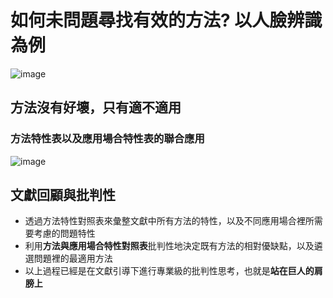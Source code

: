 # 如何未問題尋找有效的方法? 以人臉辨識為例
![image](https://user-images.githubusercontent.com/62127656/156891693-6eb8b5be-6850-47fd-b67e-00af14227dc9.png)
## 方法沒有好壞，只有適不適用
### 方法特性表以及應用場合特性表的聯合應用
![image](https://user-images.githubusercontent.com/62127656/156891819-7cae9acc-e41d-43e8-9206-d6cbacf21b0d.png)
## 文獻回顧與批判性
* 透過方法特性對照表來彙整文獻中所有方法的特性，以及不同應用場合裡所需要考慮的問題特性
* 利用**方法與應用場合特性對照表**批判性地決定既有方法的相對優缺點，以及遴選問題裡的最適用方法
* 以上過程已經是在文獻引導下進行專業級的批判性思考，也就是**站在巨人的肩膀上**
